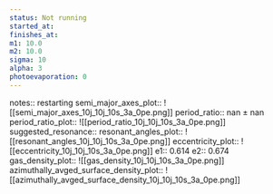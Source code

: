```yaml
---
status: Not running
started_at:
finishes_at:
m1: 10.0
m2: 10.0
sigma: 10
alpha: 3
photoevaporation: 0
---
```


notes:: restarting
semi_major_axes_plot:: ![[semi_major_axes_10j_10j_10s_3a_0pe.png]]
period_ratio:: nan ± nan
period_ratio_plot:: ![[period_ratio_10j_10j_10s_3a_0pe.png]]
suggested_resonance:: 
resonant_angles_plot:: ![[resonant_angles_10j_10j_10s_3a_0pe.png]]
eccentricity_plot:: ![[eccentricity_10j_10j_10s_3a_0pe.png]]
e1:: 0.614
e2:: 0.674
gas_density_plot:: ![[gas_density_10j_10j_10s_3a_0pe.png]]
azimuthally_avged_surface_density_plot:: ![[azimuthally_avged_surface_density_10j_10j_10s_3a_0pe.png]]
